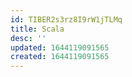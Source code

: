```yaml
---
id: TIBER2s3rz8I9rW1jTLMq
title: Scala
desc: ''
updated: 1644119091565
created: 1644119091565
---
```


